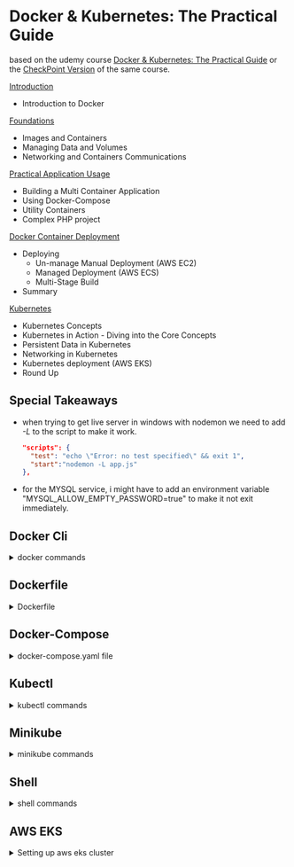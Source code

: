 <!--
ignore these words in spell check for this file
// cSpell:ignore udemy hyperv kubeconfig
-->

# Docker & Kubernetes: The Practical Guide

based on the udemy course [Docker & Kubernetes: The Practical Guide](https://www.udemy.com/course/docker-kubernetes-the-practical-guide/) or the [CheckPoint Version](https://checkpoint.udemy.com/course/docker-kubernetes-the-practical-guide) of the same course. 


[Introduction](lectures/01-introduction.md) 

- Introduction to Docker

[Foundations](lectures/02-foundations.md)

- Images and Containers
- Managing Data and Volumes
- Networking and Containers Communications

[Practical Application Usage](lectures/03-practical.md)

- Building a Multi Container Application
- Using Docker-Compose
- Utility Containers
- Complex PHP project

[Docker Container Deployment](lectures/04-deployment.md)

- Deploying
  - Un-manage Manual Deployment (AWS EC2)
  - Managed Deployment (AWS ECS)
  - Multi-Stage Build
- Summary

[Kubernetes](lectures/05-kubernetes.md)

- Kubernetes Concepts
- Kubernetes in Action - Diving into the Core Concepts
- Persistent Data in Kubernetes
- Networking in Kubernetes
- Kubernetes deployment (AWS EKS)
- Round Up



## Special Takeaways

- when trying to get live server in windows with nodemon we need to add *-L* to the script to make it work.
  ```json 
  "scripts": {
    "test": "echo \"Error: no test specified\" && exit 1",
    "start":"nodemon -L app.js"
  },
  ```
- for the MYSQL service, i might have to add an environment variable "MYSQL_ALLOW_EMPTY_PASSWORD=true" to make it not exit immediately.

## Docker Cli

<details>
<summary>
docker commands
</summary>

docker container run
- *--pull "always|missing|never"*  - the quotes don't matter, we can skip them. "missing" is default.
- *--workdir,-w "folder path"* - overwrite working directory

</details>


## Dockerfile 

<details>
<summary>
Dockerfile
</summary>

[Reference](https://docs.docker.com/engine/reference/builder/)

Stanza | format | usages | note
------------|---------|--------|----
FROM | image:tag | base image | add `as` to label step
WORKDIR | directory | move to folder | create if needed
COPY | source destination | copy contents | NA
RUN | shell command | installing packages, | NA
ENV | name=value | environment variables | NA
ARG | name=default value | build time variables | *--build-arg* in docker image build
EXPOSE | port number | expose port | optional?
VOLUME | location inside image | anonymous volume?| optional
CMD | ["shell","command"] | image starting command | `--from=step`
ENTRYPOINT | ["shell","command"] | entry point when passing a command | limit what we can do with the container. similar to `CMD` in some ways
ADD |
USER |
ONBUILD |
STOPSIGNAL |
HEALTHCHECK |
SHELL |


</details>

## Docker-Compose

<details>
<summary>
docker-compose.yaml file
</summary>

[Reference](https://docs.docker.com/compose/compose-file/compose-file-v3/)
- version:
- services:
  - \<service name>:
    - image:
    - build:
      - context:
      - dockerfile:
      - args:
        - key:value format
    - stdin_open: \<boolean>
    - tty: \<boolean>
    - volumes:
      - list of volume patterns (anonymous, named, bind mounts)
      - can be suffixed with ":ro" or ":delegated"
    - environment:
      - variable:value (key:value format) OR list of variable=value entires
    - env_file:
      - list of \<file location>
    - ports
      - list of "\<external>:\<internal>" ports
    - networks
      - list of networks
    - depends on
      - list of services that need to be up before this one
    - working_dir: override dockerfile 
    - entrypoint: override dockerfile
- networks:
  - \<network name>:
- volumes:
  - named volumes \<volume name>:

commands
- up
  - *--detach,-d*
  - *--build*
  - *--no-build*
  - *--no-start*
- down
- run \<service name> \<arguments>
- exec
- ps
- top
</details>


## Kubectl

<details>
<summary>
kubectl commands
</summary>

- *create \<resource> \<name>* 
  - *deployment*
    - *--image*
- *expose deployment \<name>*
  - *--port=*
  - *--type=* - ClusterIP, NodePort, LoadBalancer
- *get*
  - *deployment*
  - *pods*
  - *services*
  - *all*
- *scale*
  - *--replicas=5*
- *rollout*
  - *undo*
    - *--to-revision*
  - *history*
    - *revision=1*
- *apply*
  - *--filename, -f* - which file to use

*--selector, -l* - select with key:value, we can limit to kind.

Resource (kind) | APIVersion | usage | spec fields|selector match | values?
-------|-----------|----|-----|------|---
Deployment | apps/v1 | define pods |selector,replicas, template | \[same-file]template:metadata |...
Service | v1 |  stable IP and connection to the outside| selector,type,ports | deployment:template |type: "ClusterIP\NodePort\LoadBalancer"
ConfigMap | v1 | environment variables |data |none |key-value pairs
PersistentVolume | v1 | define data storage on the cluster |capacity, volumeMode, storageClassName, accessModes, hostPath |none | volumeMode: "Filesystem, Block", 
PersistentVolumeClaim | v1 | use storage |volumeName, StorageClassName, accessModes, Resources, |none|accessModes:  "ReadWriteOnce\ReadOnlyManyReadWriteMany"
StorageClass | storage.k8s.io/v1| volume/storage plug-in | **no spec, but has provisioner**| none | none

</details>


## Minikube

<details>
<summary>
minikube commands
</summary>

- *start*
  - *--driver=docker|hyperv*
- *delete*
- *status*
- *dashboard*
- *service* - get ip to use
</details>

## Shell

<details>
<summary>
shell commands
</summary>

```sh
$env:path

# curl get
curl --location --request GET 'localhost/story'
# curl alternative
Invoke-RestMethod 'localhost/story' -Method 'GET' -Headers $headers | ConvertTo-Json 
```
</details>

## AWS EKS

<details>
<summary>
Setting up aws eks cluster
</summary>

EKS - elastic kubernetes cluster

### Create Cluster

**steps:**

#### Configure cluster
create cluster, give it a *name*, kubernetes version.

cluster service roles (IAM):

configure eks roles:
- <kbd>Create Role</kbd> -> <kbd>EKS</kbd> - > <kbd>EKS-Cluster</kbd> -> <kbd>Next: Permission</kbd>
- give name such as '*eksClusterRole*', and <kbd>Create Role</kbd>

back in the eks, use the newly created role.

#### Specify networking

we want it to also private and also accessible,

search for *aws CloudFormation* service.\
<kbd>Create Stack</kbd>, then use [this link](https://docs.aws.amazon.com/eks/latest/userguide/create-public-private-vpc.html#create-vpc) to grab the template for the **Amazon S3 URL**
> "https://amazon-eks.s3.us-west-2.amazonaws.com/cloudformation/2020-10-29/amazon-eks-vpc-private-subnets.yaml"

click next and give the stack a name. create the stack.

back in the eks cluster page, choose this stack as the VPC.

for **Cluster endpoint access**, choose <kbd>Public and Private</kbd>.

#### Configure Logging
nothing here.
#### review and create
nothing here.


now we need to wait for the cluster to be created, and then add nodes.

to set kubectl to use this cluster (and not minikube), we need to change the *config* file at the *.kube* hidden folder.

we want it to talk to the eks cluster, so we copy backup the file, and then we use the *aws-cli* tool to configure the cluster.

click on <kbd>account</kbd>
security credentials. <kbd>Create new access key</kbd>, download it. this file has *AWSAccessKeyId* and *AWSSecretKey* variables


(couldn't find this!)

and then run `aws configure` with those values. this will set the config folder.

```sh
#aws eks --region <region> update-kubeconfig --name <cluster name>
aws eks --region us-east-2 update-kubeconfig --name FirstCluster
```

now if we inspect this file we would see some aws things

### Add Nodes To Cluster

now we want to add Nodes

so we move to the <kbd>compute tab</kbd> and click <kbd>add node group</kbd>

#### Configure Node Group

assign name: *whatever*

Node IAM role: open IAM:\
<kbd>Create Role</kbd>, then select use case <kbd>EC2</kbd> and choose policies:
- AmazonEKSWorkerNodePolicy
- AmazonEKS_CNI_Policy
- AmazonEC2ContainerRegistryReadOnly

create this role and pick it for the node group.

#### Set Compute and scaling configuration

for instance type use *t3.small*.
choose scaling policy, start with two nodes.

#### Specify networking
nothing here
#### Review and Create
nothing here

now we should wait until the node group is created.

we will use EC2 service later.

[connect to amazon eks cluster](https://aws.amazon.com/premiumsupport/knowledge-center/eks-cluster-connection/)

[creating IAM admin user and user group](https://docs.aws.amazon.com/IAM/latest/UserGuide/getting-started_create-admin-group.html)

</details>
